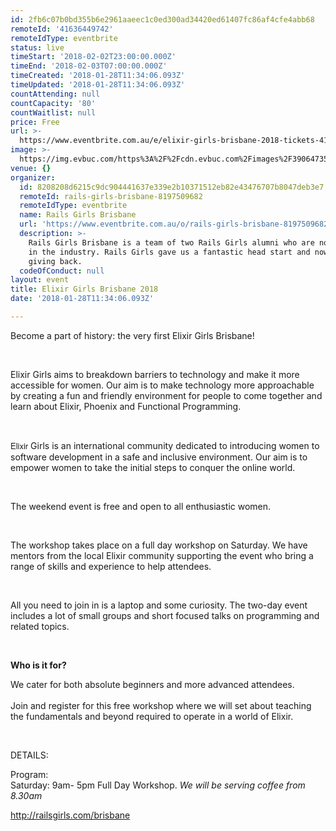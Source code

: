 ```yaml
---
id: 2fb6c07b0bd355b6e2961aaeec1c0ed300ad34420ed61407fc86af4cfe4abb68
remoteId: '41636449742'
remoteIdType: eventbrite
status: live
timeStart: '2018-02-02T23:00:00.000Z'
timeEnd: '2018-02-03T07:00:00.000Z'
timeCreated: '2018-01-28T11:34:06.093Z'
timeUpdated: '2018-01-28T11:34:06.093Z'
countAttending: null
countCapacity: '80'
countWaitlist: null
price: Free
url: >-
  https://www.eventbrite.com.au/e/elixir-girls-brisbane-2018-tickets-41636449742?aff=ebapi
image: >-
  https://img.evbuc.com/https%3A%2F%2Fcdn.evbuc.com%2Fimages%2F39064735%2F143875277057%2F1%2Foriginal.jpg?s=bcdd52d35e1f874d007546e5994db621
venue: {}
organizer:
  id: 8208208d6215c9dc904441637e339e2b10371512eb82e43476707b8047deb3e7
  remoteId: rails-girls-brisbane-8197509682
  remoteIdType: eventbrite
  name: Rails Girls Brisbane
  url: 'https://www.eventbrite.com.au/o/rails-girls-brisbane-8197509682'
  description: >-
    Rails Girls Brisbane is a team of two Rails Girls alumni who are now working
    in the industry. Rails Girls gave us a fantastic head start and now we are
    giving back.
  codeOfConduct: null
layout: event
title: Elixir Girls Brisbane 2018
date: '2018-01-28T11:34:06.093Z'

---
```

<P><SPAN><SPAN><SPAN><SPAN>Become a part of history: the very first Elixir Girls Brisbane!</SPAN></SPAN></SPAN></SPAN></P>
<P> </P>
<P><SPAN>Elixir Girls aims to breakdown barriers to technology and make it more accessible for women. Our aim is to make technology more approachable by creating a fun and friendly environment for people to come together and learn about Elixir, Phoenix and Functional Programming.</SPAN></P>
<P> </P>
<P><SPAN><SPAN><SPAN><SPAN STYLE="font-family: 'Helvetica Neue', Helvetica, Arial, sans-serif; font-size: 13px;">Elixir</SPAN> Girls</SPAN> is an international community dedicated to introducing women to software development in a safe and inclusive environment. </SPAN><SPAN><SPAN>Our aim is to empower women to take the initial steps to conquer the online world.</SPAN></SPAN></SPAN></P>
<P> </P>
<P><SPAN><SPAN>The weekend event is free</SPAN> and open to all enthusiastic women.</SPAN></P>
<P> </P>
<P><SPAN><SPAN>The workshop takes place on a full day workshop on Saturday. We have mentors from the local Elixir community supporting the event who bring a range of skills and experience to help attendees.</SPAN><SPAN><BR></SPAN></SPAN></P>
<P> </P>
<P><SPAN>All you need to join in is a laptop and some curiosity. The two-day event includes a lot of small groups and short focused talks on programming and related topics.</SPAN></P>
<P> </P>
<P><STRONG>Who is it for?</STRONG><BR></P>
<P><SPAN>We cater for both absolute beginners and more advanced attendees. </SPAN><BR><BR><SPAN><SPAN>Join and register for this free workshop where we will set about teaching the fundamentals and beyond required to operate in a world of Elixir</SPAN>.</SPAN></P>
<P> </P>
<P><SPAN><SPAN>DETAILS: </SPAN></SPAN></P>
<P><SPAN><SPAN>Program: </SPAN></SPAN><BR><SPAN>Saturday: 9am- 5pm Full Day Workshop. <EM>We will be serving coffee from 8.30am</EM></SPAN><BR></P>
<P><SPAN><A TITLE="Rails Girls Brisbane" HREF="http://railsgirls.com/brisbane" TARGET="_blank" REL="noopener noreferrer nofollow">http://railsgirls.com/brisbane</A></SPAN></P>
